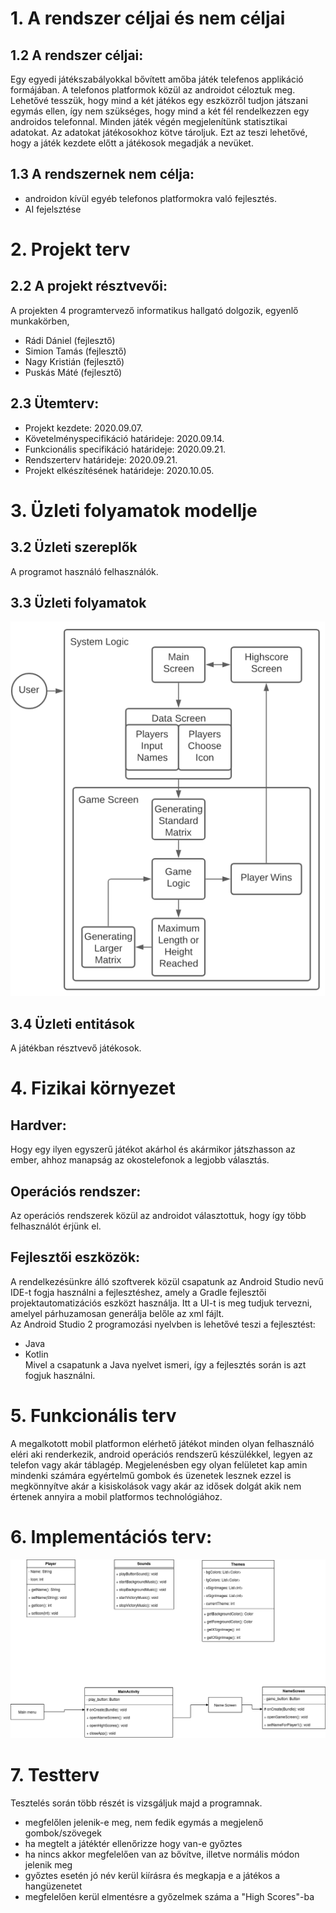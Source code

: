 # 1. A rendszer céljai és nem céljai
## 1.2 A rendszer céljai:
Egy egyedi játékszabályokkal bővített amőba játék telefenos applikáció formájában. A telefonos platformok közül az androidot céloztuk meg.
Lehetővé tesszük, hogy mind a két játékos egy eszközről tudjon játszani egymás ellen, így nem szükséges, hogy mind a két fél rendelkezzen egy androidos telefonnal.
Minden játék végén megjelenítünk statisztikai adatokat. Az adatokat játékosokhoz kötve tároljuk. Ezt az teszi lehetővé, hogy a játék kezdete előtt a játékosok megadják a nevüket.

## 1.3 A rendszernek nem célja:
 - androidon kívül egyéb telefonos platformokra való fejlesztés.
 - AI fejelsztése

# 2. Projekt terv
## 2.2 A projekt résztvevői:  
A projekten 4 programtervező informatikus hallgató dolgozik, egyenlő munkakörben,
   - Rádi Dániel (fejlesztő)
   - Simion Tamás (fejlesztő)
   - Nagy Kristián (fejlesztő)
   - Puskás Máté (fejlesztő)
## 2.3 Ütemterv:
   - Projekt kezdete: 2020.09.07.
   - Követelményspecifikáció határideje: 2020.09.14.
   - Funkcionális specifikáció határideje: 2020.09.21.
   - Rendszerterv határideje: 2020.09.21.
   - Projekt elkészítésének határideje: 2020.10.05.
# 3. Üzleti folyamatok modellje
## 3.2 Üzleti szereplők
A programot használó felhasználók.
## 3.3 Üzleti folyamatok
![Image of usecase](img/data.png)
## 3.4 Üzleti entitások
A játékban résztvevő játékosok.
# 4. Fizikai környezet
## Hardver:
Hogy egy ilyen egyszerű játékot akárhol és akármikor játszhasson az ember, ahhoz manapság az okostelefonok a legjobb választás.
## Operációs rendszer:
Az operációs rendszerek közül az androidot választottuk, hogy így több felhasználót érjünk el.
## Fejlesztői eszközök:
A rendelkezésünkre álló szoftverek közül csapatunk az Android Studio nevű IDE-t fogja használni a fejlesztéshez, amely a Gradle fejlesztői projektautomatizációs eszközt használja. Itt a UI-t is meg tudjuk tervezni, amelyel párhuzamosan generálja belőle az xml fájlt.  <br/>
Az Android Studio 2 programozási nyelvben is lehetővé teszi a fejlesztést:
- Java
- Kotlin <br/>
Mivel a csapatunk a Java nyelvet ismeri, így a fejlesztés során is azt fogjuk használni.
# 5. Funkcionális terv
A megalkotott mobil platformon elérhető játékot minden olyan felhasználó eléri aki renderkezik, android operációs rendszerű
készülékkel, legyen az telefon vagy akár táblagép. Megjelenésben egy olyan felületet kap amin mindenki számára egyértelmű gombok
és üzenetek lesznek ezzel is megkönnyítve akár a kisiskolások vagy akár az idősek dolgát akik nem értenek annyira a mobil platformos
technológiához.
# 6. Implementációs  terv:
![Image of implementation](img/implementacios_terv.png)
# 7. Testterv
Tesztelés során több részét is vizsgáljuk majd a programnak.
- megfelőlen jelenik-e meg, nem fedik egymás a megjelenő gombok/szövegek
- ha megtelt a játéktér ellenőrizze hogy van-e győztes
- ha nincs akkor megfelelően van az bővítve, illetve normális módon jelenik meg
- győztes esetén jó név kerül kiírásra és megkapja e a játékos a hangüzenetet
- megfelelően kerül elmentésre a győzelmek száma a "High Scores"-ba
